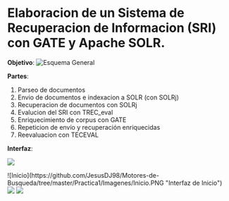 # Elaboracion de un Sistema de Recuperacion de Informacion (SRI) con GATE y Apache SOLR.

**Objetivo**:
![Esquema General](https://github.com/JesusDJ98/Motores-de-Busqueda/tree/master/Practica1/Imagenes/Objetivo2.PNG "Esquema General")

**Partes**:
1. Parseo de documentos
2. Envio de documentos e indexacion a SOLR (con SOLRj)
3. Recuperacion de documentos con SOLRj
4. Evalucion del SRI con TREC_eval
5. Enriquecimiento de corpus con GATE
6. Repeticion de envío y recuperación enriquecidas
7. Reevaluacion con TECEVAL


**Interfaz**:

<img src="https://github.com/JesusDJ98/Motores-de-Busqueda/tree/master/Practica1/Imagenes/Practica.PNG" />

<p float="left">
	![Inicio](https://github.com/JesusDJ98/Motores-de-Busqueda/tree/master/Practica1/Imagenes/Inicio.PNG "Interfaz de Inicio")
  <img src="https://github.com/JesusDJ98/Motores-de-Busqueda/tree/master/Practica1/Imagenes/Practica.PNG" /> 
  <img src="https://github.com/JesusDJ98/Motores-de-Busqueda/tree/master/Practica1/Imagenes/Editar.PNG" />
</p>